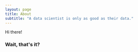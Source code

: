 ```yaml
---
layout: page
title: About
subtitle: "A data scientist is only as good as their data."
---
```


Hi there! 



### Wait, that's it?



